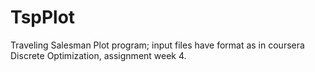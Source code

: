 # TspPlot
Traveling Salesman Plot program; input files have format as in coursera Discrete Optimization, assignment week 4.
